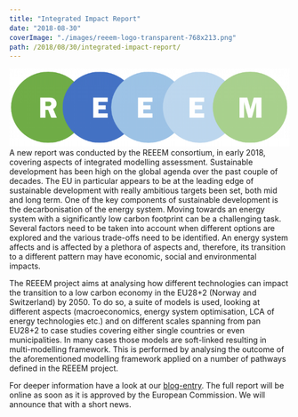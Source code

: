 ```yaml
---
title: "Integrated Impact Report"
date: "2018-08-30"
coverImage: "./images/reeem-logo-transparent-768x213.png"
path: /2018/08/30/integrated-impact-report/
---
```


![REEEM logo](./images/reeem-logo-transparent-768x213.png)A new report was conducted by the REEEM consortium, in early 2018, covering aspects of integrated modelling assessment. Sustainable development has been high on the global agenda over the past couple of decades. The EU in particular appears to be at the leading edge of sustainable development with really ambitious targets been set, both mid and long term. One of the key components of sustainable development is the decarbonisation of the energy system. Moving towards an energy system with a significantly low carbon footprint can be a challenging task. Several factors need to be taken into account when different options are explored and the various trade-offs need to be identified. An energy system affects and is affected by a plethora of aspects and, therefore, its transition to a different pattern may have economic, social and environmental impacts.

The REEEM project aims at analysing how different technologies can impact the transition to a low carbon economy in the EU28+2 (Norway and Switzerland) by 2050. To do so, a suite of models is used, looking at different aspects (macroeconomics, energy system optimisation, LCA of energy technologies etc.) and on different scales spanning from pan EU28+2 to case studies covering either single countries or even municipalities. In many cases those models are soft-linked resulting in multi-modelling framework. This is performed by analysing the outcome of the aforementioned modelling framework applied on a number of pathways defined in the REEEM project.

For deeper information have a look at our [blog-entry](https://www.reeem.org/index.php/reeem-blog/). The full report will be online as soon as it is approved by the European Commission. We will announce that with a short news.
